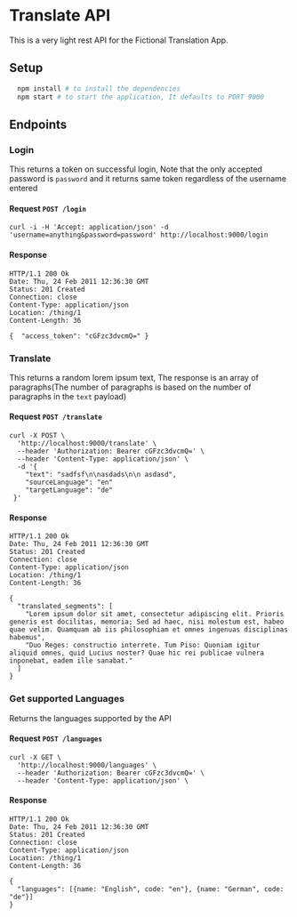 # Translate API

This is a very light rest API for the Fictional Translation App.

## Setup

```bash
  npm install # to install the dependencies
  npm start # to start the application, It defaults to PORT 9000
```

## Endpoints

### Login
This returns a token on successful login, Note that the only accepted password is `password` and it returns same token regardless of the username entered

#### Request `POST /login`

    curl -i -H 'Accept: application/json' -d 'username=anything&password=password' http://localhost:9000/login

#### Response

    HTTP/1.1 200 Ok
    Date: Thu, 24 Feb 2011 12:36:30 GMT
    Status: 201 Created
    Connection: close
    Content-Type: application/json
    Location: /thing/1
    Content-Length: 36

    {  "access_token": "cGFzc3dvcmQ=" }


### Translate
This returns a random lorem ipsum text, The response is an array of paragraphs(The number of paragraphs is based on the number of paragraphs in the `text` payload)
#### Request `POST /translate`

    curl -X POST \
      'http://localhost:9000/translate' \
      --header 'Authorization: Bearer cGFzc3dvcmQ=' \
      --header 'Content-Type: application/json' \
      -d '{
        "text": "sadfsf\n\nasdads\n\n asdasd",
        "sourceLanguage": "en"
        "targetLanguage": "de"
     }'

#### Response

    HTTP/1.1 200 Ok
    Date: Thu, 24 Feb 2011 12:36:30 GMT
    Status: 201 Created
    Connection: close
    Content-Type: application/json
    Location: /thing/1
    Content-Length: 36

    { 
      "translated_segments": [ 
        "Lorem ipsum dolor sit amet, consectetur adipiscing elit. Prioris generis est docilitas, memoria; Sed ad haec, nisi molestum est, habeo quae velim. Quamquam ab iis philosophiam et omnes ingenuas disciplinas habemus", 
        "Duo Reges: constructio interrete. Tum Piso: Quoniam igitur aliquid omnes, quid Lucius noster? Quae hic rei publicae vulnera inponebat, eadem ille sanabat."
      ]
    }

### Get supported Languages
Returns the languages supported by the API
#### Request `POST /languages`

    curl -X GET \
      'http://localhost:9000/languages' \
      --header 'Authorization: Bearer cGFzc3dvcmQ=' \
      --header 'Content-Type: application/json' \

#### Response

    HTTP/1.1 200 Ok
    Date: Thu, 24 Feb 2011 12:36:30 GMT
    Status: 201 Created
    Connection: close
    Content-Type: application/json
    Location: /thing/1
    Content-Length: 36

    { 
      "languages": [{name: "English", code: "en"}, {name: "German", code: "de"}]
    }
